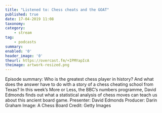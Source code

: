 ```yaml
---
title: "Listened to: Chess cheats and the GOAT"
published: true
date: 17-04-2019 11:08
taxonomy:
category:
	- stream
tag:
	- podcasts
summary:
enabled: '0'
header_image: '0'
theurl: https://overcast.fm/+IPMYapIcA
theimage: artwork-resized.png
--- 
```

Episode summary: Who is the greatest chess player in history? And what does the answer have to do with a story of a chess cheating school from Texas? In this week’s More or Less, the BBC’s numbers programme, David Edmonds finds out what a statistical analysis of chess moves can teach us about this ancient board game. Presenter: David Edmonds Producer: Darin Graham Image: A Chess Board Credit: Getty Images
